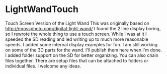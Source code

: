 # LightWandTouch
Touch Screen Version of the Light Wand
This was originally based on http://mrossphoto.com/digital-light-wand/
I found the 2 line display boring, so I rewrote the whole thing to use a touch screen.
While I was at it I speeded the SD reading and led writing up to much more reasonable speeds.
I added some internal display examples for fun.
I am still working on some of the 3D parts for the wand. I'll publish them here when I'm done.
I added folder support on the SD for better organizing.
You can also chain files together.
There are setup files that can be attached to folders or individual files.
I welcome any ideas.
